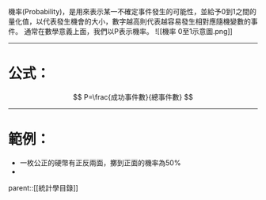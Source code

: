 機率(Probability)，是用來表示某一不確定事件發生的可能性，並給予0到1之間的量化值，以代表發生機會的大小，數字越高則代表越容易發生相對應隨機變數的事件。
通常在數學意義上面，我們以P表示機率。
![[機率 0至1示意圖.png]]
- - -
# 公式：
$$
P=\frac{成功事件數}{總事件數}
$$
- - -
# 範例：
- 一枚公正的硬幣有正反兩面，擲到正面的機率為50%
- 
parent::[[統計學目錄]]